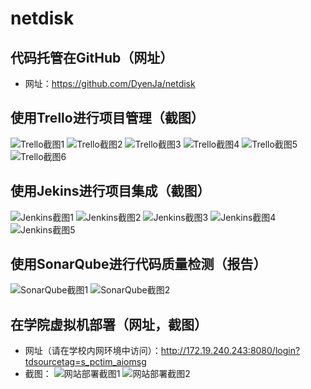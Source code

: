 # netdisk

## 代码托管在GitHub（网址）
- 网址：<https://github.com/DyenJa/netdisk>

## 使用Trello进行项目管理（截图）
![Trello截图1](resource/trello-img/trello1.png)
![Trello截图2](resource/trello-img/trello2.png)
![Trello截图3](resource/trello-img/trello3.png)
![Trello截图4](resource/trello-img/trello4.png)
![Trello截图5](resource/trello-img/trello5.png)
![Trello截图6](resource/trello-img/trello6.png)

## 使用Jekins进行项目集成（截图）
![Jenkins截图1](resource/jenkins-img/img1.png)
![Jenkins截图2](resource/jenkins-img/img2.png)
![Jenkins截图3](resource/jenkins-img/img3.png)
![Jenkins截图4](resource/jenkins-img/img4.png)
![Jenkins截图5](resource/jenkins-img/img5.png)

## 使用SonarQube进行代码质量检测（报告）
![SonarQube截图1](resource/sonarqube-img/sonarqube1.png)
![SonarQube截图2](resource/sonarqube-img/sonarqube2.png)

## 在学院虚拟机部署（网址，截图）
- 网址（请在学校内网环境中访问）：<http://172.19.240.243:8080/login?tdsourcetag=s_pctim_aiomsg>
- 截图：
![网站部署截图1](resource/img/netdisk1.png)
![网站部署截图2](resource/img/netdisk2.png)